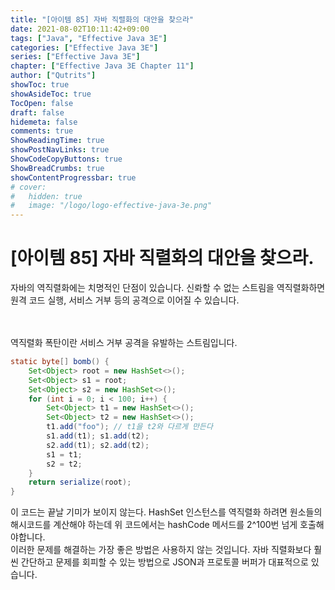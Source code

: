 ```yaml
---
title: "[아이템 85] 자바 직렬화의 대안을 찾으라"
date: 2021-08-02T10:11:42+09:00
tags: ["Java", "Effective Java 3E"]
categories: ["Effective Java 3E"]
series: ["Effective Java 3E"]
chapter: ["Effective Java 3E Chapter 11"]
author: ["Qutrits"]
showToc: true
showAsideToc: true
TocOpen: false
draft: false
hidemeta: false
comments: true
ShowReadingTime: true
showPostNavLinks: true
ShowCodeCopyButtons: true
ShowBreadCrumbs: true
showContentProgressbar: true
# cover:
#   hidden: true
#   image: "/logo/logo-effective-java-3e.png"
---
```

# [아이템 85] 자바 직렬화의 대안을 찾으라.

자바의 역직렬화에는 치명적인 단점이 있습니다. 신롸할 수 없는 스트림을 역직렬화하면 원격 코드 실행, 서비스 거부 등의 공격으로 이어질 수 있습니다.

</br>
</br>
역직렬화 폭탄이란 서비스 거부 공격을 유발하는 스트림입니다.

``` java
static byte[] bomb() {
    Set<Object> root = new HashSet<>();
    Set<Object> s1 = root;
    Set<Object> s2 = new HashSet<>();
    for (int i = 0; i < 100; i++) {
        Set<Object> t1 = new HashSet<>();
        Set<Object> t2 = new HashSet<>();
        t1.add("foo"); // t1을 t2와 다르게 만든다
        s1.add(t1); s1.add(t2);
        s2.add(t1); s2.add(t2);
        s1 = t1;
        s2 = t2;
    }
    return serialize(root); 
}
```
이 코드는 끝날 기미가 보이지 않는다. HashSet 인스턴스를 역직렬화 하려면 원소들의 해시코드를 계산해야 하는데 위 코드에서는 hashCode 메서드를 2^100번 넘게 호출해야합니다.
</br>
이러한 문제를 해결하는 가장 좋은 방법은 사용하지 않는 것입니다. 자바 직렬화보다 훨씬 간단하고 문제를 회피할 수 있는 방법으로 JSON과 프로토콜 버퍼가 대표적으로 있습니다.